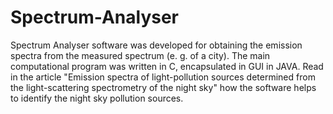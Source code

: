 # Spectrum-Analyser
Spectrum Analyser software was developed for obtaining the emission spectra from the measured spectrum (e. g. of a city). The main computational program was written in C, encapsulated in GUI in JAVA. Read in the article "Emission spectra of light-pollution sources determined from the light-scattering spectrometry of the night sky" how the software helps to identify the night sky pollution sources.
